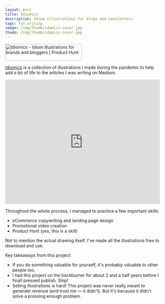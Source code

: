 ```yaml
---
layout: post
title: Idiomics
description: Idiom illustrations for blogs and newsletters.
tags: fun writing
image: /img/thumb/idomics-cover.jpg
thumb: /img/thumb/idomics-cover.jpg
---
```


<a href="https://www.producthunt.com/posts/idiomics?utm_source=badge-featured&utm_medium=badge&utm_souce=badge-idiomics" target="_blank"><img src="https://api.producthunt.com/widgets/embed-image/v1/featured.svg?post_id=363962&theme=light" alt="Idiomics - Idiom&#0032;illustrations&#0032;for&#0032;brands&#0032;and&#0032;bloggers | Product Hunt" style="width: 250px; height: 54px;" width="250" height="54" /></a>

[Idiomics](https://idiomics.com/) is a collection of illustrations I made during the pandemic to help add a bit of life to the articles I was writing on Medium.

<div style="max-width: 100%;">
    <iframe style="border: none; width: 100%;" src="https://cards.producthunt.com/cards/posts/363962?v=1" height="405" frameborder="0" scrolling="no" allowfullscreen></iframe>
</div>

Throughout the whole process, I managed to practice a few important skills:
- eCommerce copywriting and landing page design
- Promotional video creation
- Product Hunt (yes, this is a skill)

Not to mention the actual drawing itself. I've made all the illustrations free to download and use.

Key takeaways from this project:

- If you do something valuable for yourself, it's probably valuable to other people too.
- I had this project on the backburner for about 2 and a half years before I finall pressed publish. Ship!
- Selling illustrations is hard! This project was never really meant to generate revenue (and trust me — it didn't). But it's because it didn't solve a pressing enough problem.